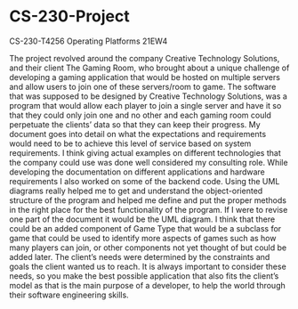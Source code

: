 # CS-230-Project
CS-230-T4256 Operating Platforms 21EW4

The project revolved around the company Creative Technology Solutions, and their client The Gaming Room, who brought about a unique challenge of developing a gaming application that would be hosted on multiple servers and allow users to join one of these servers/room to game. The software that was supposed to be designed by Creative Technology Solutions, was a program that would allow each player to join a single server and have it so that they could only join one and no other and each gaming room could perpetuate the clients’ data so that they can keep their progress. My document goes into detail on what the expectations and requirements would need to be to achieve this level of service based on system requirements. I think giving actual examples on different technologies that the company could use was done well considered my consulting role. While developing the documentation on different applications and hardware requirements I also worked on some of the backend code. Using the UML diagrams really helped me to get and understand the object-oriented structure of the program and helped me define and put the proper methods in the right place for the best functionality of the program. 
If I were to revise one part of the document it would be the UML diagram. I think that there could be an added component of Game Type that would be a subclass for game that could be used to identify more aspects of games such as how many players can join, or other components not yet thought of but could be added later. The client’s needs were determined by the constraints and goals the client wanted us to reach. It is always important to consider these needs, so you make the best possible application that also fits the client’s model as that is the main purpose of a developer, to help the world through their software engineering skills.
